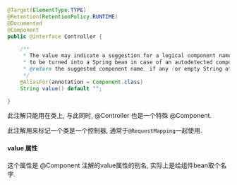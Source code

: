 
```java
@Target(ElementType.TYPE)
@Retention(RetentionPolicy.RUNTIME)
@Documented
@Component
public @interface Controller {

	/**
	 * The value may indicate a suggestion for a logical component name,
	 * to be turned into a Spring bean in case of an autodetected component.
	 * @return the suggested component name, if any (or empty String otherwise)
	 */
	@AliasFor(annotation = Component.class)
	String value() default "";

}
```

此注解只能用在类上, 与此同时, @Controller 也是一个特殊 @Component.

此注解用来标记一个类是一个控制器, 通常于`@RequestMapping`一起使用.

#### value 属性

这个属性是 @Component 注解的value属性的别名, 实际上是给组件bean取个名字.

